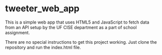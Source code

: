# tweeter_web_app
This is a simple web app that uses HTML5 and JavaScript to fetch data from an API setup by the UF CISE department as a part of school assignment. 

There are no special instructions to get this project working. Just clone the repository and run the index.html file.

